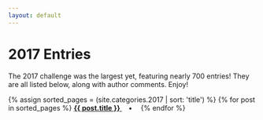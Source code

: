 ```yaml
---
layout: default
---
```


# 2017 Entries

The 2017 challenge was the largest yet, featuring nearly 700 entries! They are all listed below, along with author comments. Enjoy!

<p>
{% assign sorted_pages = (site.categories.2017 | sort: 'title') %}
  {% for post in sorted_pages %}
      <strong><a href="{{ post.url }}">
        {{ post.title }}
      </a>&emsp;•&emsp;</strong>
  {% endfor %}
</p>